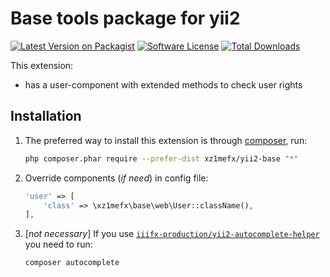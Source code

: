 Base tools package for yii2
=======================

[![Latest Version on Packagist][ico-version]][link-packagist]
[![Software License][ico-license]](LICENSE.md)
[![Total Downloads][ico-downloads]][link-packagist]

This extension:
- has a user-component with extended methods to check user rights

Installation
------------

1.  The preferred way to install this extension is through [composer](http://getcomposer.org/download/), run:
    ```bash
    php composer.phar require --prefer-dist xz1mefx/yii2-base "*"
    ```

1.  Override components (*if need*) in config file:
    ```php
    'user' => [
        'class' => \xz1mefx\base\web\User::className(),
    ],
    ```

1.  [*not necessary*] If you use [`iiifx-production/yii2-autocomplete-helper`][link-autocomplete-extension] you need to run:
    ```bash
    composer autocomplete
    ```

[ico-version]: https://img.shields.io/github/release/xz1mefx/yii2-base.svg
[ico-license]: https://img.shields.io/badge/license-MIT-brightgreen.svg
[ico-downloads]: https://img.shields.io/packagist/dt/xz1mefx/yii2-base.svg

[link-packagist]: https://packagist.org/packages/xz1mefx/yii2-base
[link-adminlte-extension]: https://github.com/xZ1mEFx/yii2-adminlte
[link-autocomplete-extension]: https://github.com/iiifx-production/yii2-autocomplete-helper

